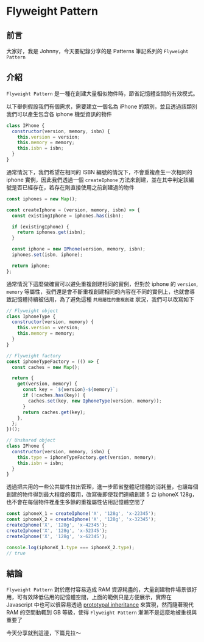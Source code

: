 # Flyweight Pattern

<SocialBlock hashtags="design,pattern,flyweight" />


## 前言
大家好，我是 Johnny，今天要紀錄分享的是 Patterns 筆記系列的 `Flyweight Pattern`


## 介紹
`Flyweight Pattern` 是一種在創建大量相似物件時，節省記憶體空間的有效模式。

以下舉例假設我們有個需求，需要建立一個名為 iPhone 的類別，並且透過該類別我們可以產生包含各 iphone 機型資訊的物件
```js
class IPhone {
  constructor(version, memory, isbn) {
    this.version = version;
    this.memory = memory;
    this.isbn = isbn;
  }
}
```
通常情況下，我們希望在相同的 ISBN 編號的情況下，不會重複產生一次相同的 iphone 實例，因此我們透過一個 `createIphone` 方法來創建，並在其中判定該編號是否已經存在，若存在則直接使用之前創建過的物件
```js
const iphones = new Map();

const createIphone = (version, memory, isbn) => {
  const existingIphone = iphones.has(isbn);

  if (existingIphone) {
    return iphones.get(isbn);
  }

  const iphone = new IPhone(version, memory, isbn);
  iphones.set(isbn, iphone);

  return iphone;
};
```

通常情況下這麼做確實可以避免重複創建相同的實例，但對於 iphone 的 `version`, `memory` 等屬性，我們還是會不斷重複創建相同的內容在不同的實例上，也就會導致記憶體持續被佔用，為了避免這種 `共用屬性的重複創建` 狀況，我們可以改寫如下

```js
// Flyweight object
class IphoneType {
  constructor(version, memory) {
    this.version = version;
    this.memory = memory;
  }
}

// Flyweight factory
const iphoneTypeFactory = (() => {
  const caches = new Map();

  return {
    get(version, memory) {
      const key = `${version}-${memory}`;
      if (!caches.has(key)) {
        caches.set(key, new IphoneType(version, memory));
      }
      return caches.get(key);
    },
  };
})();

// Unshared object
class IPhone {
  constructor(version, memory, isbn) {
    this.type = iphoneTypeFactory.get(version, memory);
    this.isbn = isbn;
  }
}
```
透過把共用的一些公共屬性拉出管理，進一步節省整體記憶體的消耗量，也讓每個創建的物件得到最大程度的覆用，改寫後即使我們連續創建 5 台 iphoneX 128g，也不會在每個物件裡產生多餘的重複屬性佔用記憶體空間了
```js
const iphoneX_1 = createIphone('X', '128g', 'x-22345');
const iphoneX_2 = createIphone('X', '128g', 'x-32345');
createIphone('X', '128g', 'x-42345');
createIphone('X', '128g', 'x-52345');
createIphone('X', '128g', 'x-62345');

console.log(iphoneX_1.type === iphoneX_2.type);
// true
```

<SocialBlock hashtags="design,pattern,flyweight" />

## 結論
`Flyweight Pattern` 對於應付容易造成 RAM 資源耗盡的，大量創建物件場景很好用，可有效降低佔用的記憶體空間，上面的範例只是方便展示，實際在 Javascript 中也可以很容易透過 [prototypal inheritance](https://developer.mozilla.org/en-US/docs/Web/JavaScript/Inheritance_and_the_prototype_chain) 來實現，然而隨著現代 RAM 的空間動輒到 GB 等級，使得 `Flyweight Pattern` 漸漸不是這麼地被重視與重要了

今天分享就到這邊，下篇見拉～